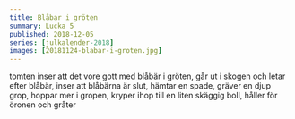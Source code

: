 ```yaml
---
title: Blåbar i gröten
summary: Lucka 5
published: 2018-12-05
series: [julkalender-2018]
images: [20181124-blabar-i-groten.jpg]
---
```


tomten inser att det vore gott med blåbär i gröten, går ut i skogen och letar efter blåbär, inser att blåbärna är slut, hämtar en spade, gräver en djup grop, hoppar mer i gropen, kryper ihop till en liten skäggig boll, håller för öronen och gråter
